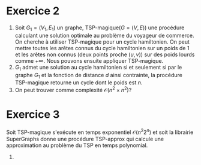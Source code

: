 # Exercice 2

1. Soit $G_{1}=(V_{1}, E_{1})$ un graphe, $\text{TSP-magique}(G=(V,E))$ une procédure calculant une solution optimale au problème du voyageur de commerce. On cherche à utiliser $\text{TSP-magique}$ pour un cycle hamiltonien.
   On peut mettre toutes les arêtes connus du cycle hamiltonien sur un poids de $1$ et les arêtes non connus (deux points proche $(u,v)$) sur des poids lourds comme $+\infty$.
   Nous pouvons ensuite appliquer $\text{TSP-magique}$.
2. $G_{1}$ admet une solution au cycle hamiltonien si et seulement si par le graphe $G_1$ et la fonction de distance $d$ ainsi contrainte, la procédure $\text{TSP-magique}$ retourne un cycle dont le poids est $n$.
3. On peut trouver comme complexité $\mathcal{O}(n^{2} \times n^{2})$?

# Exercice 3

Soit $\text{TSP-magique}$ s'exécute en temps exponentiel $\mathcal{O}(n^2 2^n)$ et soit la librairie $\text{SuperGraphs}$ donne une procédure TSP-approx qui calcule une approximation au problème du TSP en temps polynomial. 

1. 